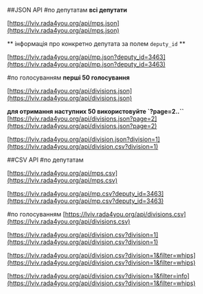 ##JSON АРІ
#по депутатам
**всі депутати**

[https://lviv.rada4you.org/api/mps.json](https://lviv.rada4you.org/api/mps.json)

** інформація про конкретно депутата за полем `deputy_id` **
 
[https://lviv.rada4you.org/api/mp.json?deputy_id=3463](https://lviv.rada4you.org/api/mp.json?deputy_id=3463) 

#по голосуванням
**перші 50 голосування**

[https://lviv.rada4you.org/api/divisions.json](https://lviv.rada4you.org/api/divisions.json) 

**для отримання наступних 50 використовуйте `?page=2..``**
[https://lviv.rada4you.org/api/divisions.json?page=2](https://lviv.rada4you.org/api/divisions.json?page=2) 

[https://lviv.rada4you.org/api/division.json?division=1](https://lviv.rada4you.org/api/division.csv?division=1)

##CSV АРІ
#по депутатам

[https://lviv.rada4you.org/api/mps.csv](https://lviv.rada4you.org/api/mps.csv)

[https://lviv.rada4you.org/api/mp.csv?deputy_id=3463](https://lviv.rada4you.org/api/mp.csv?deputy_id=3463)

#по голосуванням
[https://lviv.rada4you.org/api/divisions.csv](https://lviv.rada4you.org/api/divisions.csv)

[https://lviv.rada4you.org/api/division.csv?division=1](https://lviv.rada4you.org/api/division.csv?division=1)

[https://lviv.rada4you.org/api/division.csv?division=1&filter=whips](https://lviv.rada4you.org/api/division.csv?division=1&filter=whips)

[https://lviv.rada4you.org/api/division.csv?division=1&filter=info](https://lviv.rada4you.org/api/division.csv?division=1&filter=whips)
